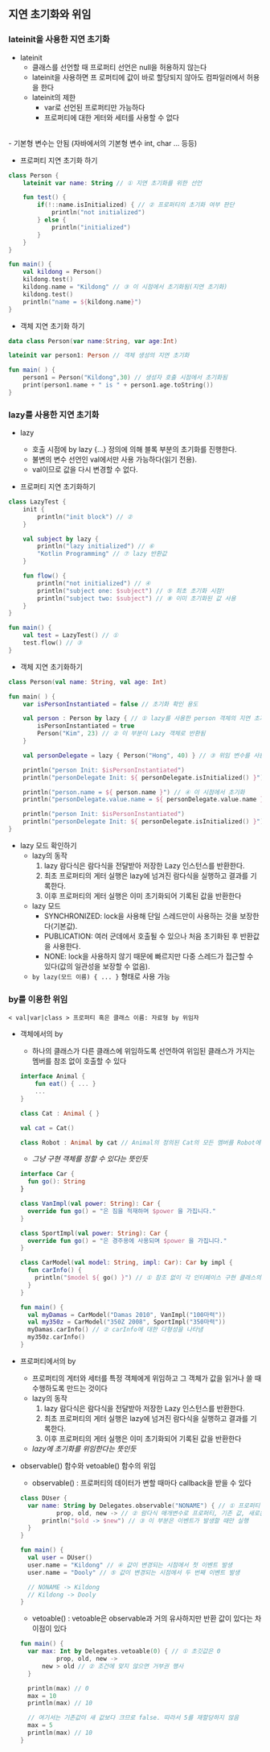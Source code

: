## 지연 초기화와 위임

### lateinit을 사용한 지연 초기화

- lateinit
  - 클래스를 선언할 때 프로퍼티 선언은 null을 허용하지 않는다
  - lateinit을 사용하면 프 로퍼티에 값이 바로 할당되지 않아도 컴파일러에서 허용을 한다
  - lateinit의 제한
    - var로 선언된 프로퍼티만 가능하다
    - 프로퍼티에 대한 게터와 세터를 사용할 수 없다


<br>
- 기본형 변수는 안됨 (자바에서의 기본형 변수 int, char ... 등등)


- 프로퍼티 지연 초기화 하기
```kotlin
class Person {
    lateinit var name: String // ① 지연 초기화를 위한 선언

    fun test() {
        if(!::name.isInitialized) { // ② 프로퍼티의 초기화 여부 판단
            println("not initialized")
        } else {
            println("initialized")
        }
    }
}

fun main() {
    val kildong = Person()
    kildong.test()
    kildong.name = "Kildong" // ③ 이 시점에서 초기화됨(지연 초기화)
    kildong.test()
    println("name = ${kildong.name}")
}
```

- 객체 지연 초기화 하기
```kotlin
data class Person(var name:String, var age:Int)

lateinit var person1: Person // 객체 생성의 지연 초기화

fun main( ) {
    person1 = Person("Kildong",30) // 생성자 호출 시점에서 초기화됨
    print(person1.name + " is " + person1.age.toString())
}
``` 

### lazy를 사용한 지연 초기화
- lazy
  - 호출 시점에 by lazy {...} 정의에 의해 블록 부분의 초기화를 진행한다.
  - 불변의 변수 선언인 val에서만 사용 가능하다(읽기 전용).
  - val이므로 값을 다시 변경할 수 없다.


- 프로퍼티 지연 초기화하기
```kotlin
class LazyTest {
    init {
        println("init block") // ②
    }

    val subject by lazy {
        println("lazy initialized") // ⑥
        "Kotlin Programming" // ⑦ lazy 반환값
    }

    fun flow() {
        println("not initialized") // ④
        println("subject one: $subject") // ⑤ 최초 초기화 시점!
        println("subject two: $subject") // ⑧ 이미 초기화된 값 사용
    }
}

fun main() {
    val test = LazyTest() // ①
    test.flow() // ③
}
```
- 객체 지연 초기화하기
```kotlin
class Person(val name: String, val age: Int)

fun main( ) {
    var isPersonInstantiated = false // 초기화 확인 용도

    val person : Person by lazy { // ① lazy를 사용한 person 객체의 지연 초기화
        isPersonInstantiated = true
        Person("Kim", 23) // ② 이 부분이 Lazy 객체로 반환됨
    }

    val personDelegate = lazy { Person("Hong", 40) } // ③ 위임 변수를 사용한 초기화

    println("person Init: $isPersonInstantiated")
    println("personDelegate Init: ${ personDelegate.isInitialized() }")

    println("person.name = ${ person.name }") // ④ 이 시점에서 초기화
    println("personDelegate.value.name = ${ personDelegate.value.name }") // ⑤ 이 시점에서 초기화

    println("person Init: $isPersonInstantiated")
    println("personDelegate Init: ${ personDelegate.isInitialized() }")
}
```

- lazy 모드 확인하기
  - lazy의 동작
    1. lazy 람다식은 람다식을 전달받아 저장한 Lazy<T> 인스턴스를 반환한다.
    2. 최초 프로퍼티의 게터 실행은 lazy에 넘겨진 람다식을 실행하고 결과를 기록한다.
    3. 이후 프로퍼티의 게터 실행은 이미 초기화되어 기록된 값을 반환한다
  - lazy 모드
    - SYNCHRONIZED: lock을 사용해 단일 스레드만이 사용하는 것을 보장한다(기본값).
    - PUBLICATION: 여러 군데에서 호출될 수 있으나 처음 초기화된 후 반환값을 사용한다.
    - NONE: lock을 사용하지 않기 때문에 빠르지만 다중 스레드가 접근할 수 있다(값의 일관성을 보장할 수 없음).
  - `by lazy(모드 이름) { ... }` 형태로 사용 가능

### by를 이용한 위임

`< val|var|class > 프로퍼티 혹은 클래스 이름: 자료형 by 위임자`

- 객체에서의 by
  - 하나의 클래스가 다른 클래스에 위임하도록 선언하여 위임된 클래스가 가지는 멤버를 참조 없이 호출할 수 있다
  ```kotlin
  interface Animal {
      fun eat() { ... }
      ...
  }
  
  class Cat : Animal { }
  
  val cat = Cat()
  
  class Robot : Animal by cat // Animal의 정의된 Cat의 모든 멤버를 Robot에 위임
  ```
  - *그냥 구현 객체를 정할 수 있다는 뜻인듯*
  ```kotlin
  interface Car {
    fun go(): String
  }
  
  class VanImpl(val power: String): Car {
    override fun go() = "은 짐을 적재하며 $power 을 가집니다."
  }
  
  class SportImpl(val power: String): Car {
    override fun go() = "은 경주용에 사용되며 $power 을 가집니다."
  }
  
  class CarModel(val model: String, impl: Car): Car by impl {
    fun carInfo() {
      println("$model ${ go() }") // ① 참조 없이 각 인터페이스 구현 클래스의 go()에 접근
    }
  }
  
  fun main() {
    val myDamas = CarModel("Damas 2010", VanImpl("100마력"))
    val my350z = CarModel("350Z 2008", SportImpl("350마력"))
    myDamas.carInfo() // ② carInfo에 대한 다형성을 나타냄
    my350z.carInfo()
  }
  ```
- 프로퍼티에서의 by
  - 프로퍼티의 게터와 세터를 특정 객체에게 위임하고 그 객체가 값을 읽거나 쓸 때 수행하도록 만드는 것이다
  - lazy의 동작
    1. lazy 람다식은 람다식을 전달받아 저장한 Lazy<T> 인스턴스를 반환한다.
    2. 최초 프로퍼티의 게터 실행은 lazy에 넘겨진 람다식을 실행하고 결과를 기록한다.
    3. 이후 프로퍼티의 게터 실행은 이미 초기화되어 기록된 값을 반환한다
  - *lazy에 초기화를 위임한다는 뜻인듯*


- observable() 함수와 vetoable() 함수의 위임
  - observable() :  프로퍼티의 데이터가 변할 때마다 callback을 받을 수 있다
  ```kotlin
  class DUser {
    var name: String by Delegates.observable("NONAME") { // ① 프로퍼티 위임
            prop, old, new -> // ② 람다식 매개변수로 프로퍼티, 기존 값, 새로운 값 지정
        println("$old -> $new") // ③ 이 부분은 이벤트가 발생할 때만 실행
    }
  }
  
  fun main() {
    val user = DUser()
    user.name = "Kildong" // ④ 값이 변경되는 시점에서 첫 이벤트 발생
    user.name = "Dooly" // ⑤ 값이 변경되는 시점에서 두 번째 이벤트 발생
  
    // NONAME -> Kildong
    // Kildong -> Dooly 
  }
  ```
  - vetoable() : vetoable은 observable과 거의 유사하지만 반환 값이 있다는 차이점이 있다
  ```kotlin
  fun main() {
    var max: Int by Delegates.vetoable(0) { // ① 초깃값은 0
            prop, old, new ->
        new > old // ② 조건에 맞지 않으면 거부권 행사
    }

    println(max) // 0
    max = 10
    println(max) // 10

    // 여기서는 기존값이 새 값보다 크므로 false. 따라서 5를 재할당하지 않음
    max = 5
    println(max) // 10
  }
  ```
  
